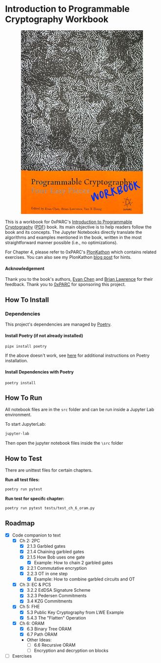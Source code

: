 # Introduction to Programmable Cryptography Workbook

<p align="center">
  <img src="Programmable_Cryptography_Workbook_Cover.jpg" width="400">
</p>

This is a workbook for 0xPARC's [Introduction to Programmable Cryptography](https://github.com/0xPARC/0xparc-intro-book) ([PDF](Four_Easy_Pieces_in_Programmable_Cryptography_2024-09-09.pdf)) book. Its main objective is to help readers follow the book and its concepts. The Jupyter Notebooks directly translate the algorithms and examples mentioned in the book, written in the most straightforward manner possible (i.e., no optimizations).

For Chapter 4, please refer to 0xPARC's [PlonKathon](https://github.com/0xPARC/plonkathon) which contains related exercises. You can also see my PlonKathon [blog post](https://flyingnobita.com/posts/2024/09/29/plonkathon) for hints.

#### Acknowledgement

Thank you to the book's authors, [Evan Chen](https://github.com/vEnhance) and [Brian Lawrence](https://github.com/tideofwords) for their feedback. Thank you to [0xPARC](https://0xparc.org/) for sponsoring this project.

## How To Install

### Dependencies

This project's dependencies are managed by [Poetry](https://python-poetry.org/).

#### Install Poetry (if not already installed)

```shell
pipx install poetry
```

If the above doesn't work, see [here](https://python-poetry.org/docs/#installation) for additional instructions on Poetry installation.

#### Install Dependencies with Poetry

```shell
poetry install
```

## How To Run

All notebook files are in the `src` folder and can be run inside a Jupyter Lab environment.

To start JupyterLab:

```bash
jupyter-lab
```

Then open the jupyter notebook files inside the `\src` folder

## How to Test

There are unittest files for certain chapters.

**Run all test files:**

```bash
poetry run pytest
```

**Run test for specifc chapter:**

```bash
poetry run pytest tests/test_ch_6_oram.py
```

## Roadmap

- [x] Code companion to text
  - [x] Ch 2: 2PC
    - [x] 2.1.3 Garbled gates
    - [x] 2.1.4 Chaining garbled gates
    - [x] 2.1.5 How Bob uses one gate
      - [x] Example: How to chain 2 garbled gates
    - [x] 2.2.1 Commutative encryption
    - [x] 2.2.3 OT in one step
      - [x] Example: How to combine garbled circuits and OT
  - [x] Ch 3: EC & PCS
    - [x] 3.2.2 EdDSA Signature Scheme
    - [x] 3.2.3 Pedersen Commitments
    - [x] 3.4 KZG Commitments
  - [x] Ch 5: FHE
    - [x] 5.3 Public Key Cryptography from LWE Example
    - [x] 5.4.3 The "Flatten" Operation
  - [x] Ch 6: ORAM
    - [x] 6.3 Binary Tree ORAM
    - [x] 6.7 Path ORAM
    - Other Ideas:
      - [ ] 6.6 Recursive ORAM
      - [ ] Encryption and decryption on blocks
- [ ] Exercises

